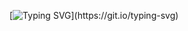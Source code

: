 [![Typing SVG](http://readme-typing-svg.herokuapp.com?font=Fira+Code&weight=600&pause=1000&color=F7DE33&center=true&vCenter=true&width=435&lines=Long+live%2C+lord+of+the+world!)](https://git.io/typing-svg)
